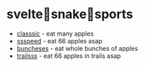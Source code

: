 # svelte🐍snake🐍sports

- [classsic](./classsic) - eat many apples
- [ssspeed](./ssspeed) - eat 66 apples asap
- [buncheses](./buncheses) - eat whole bunches of apples
- [trailsss](./trailsss) - eat 66 apples in trails asap
